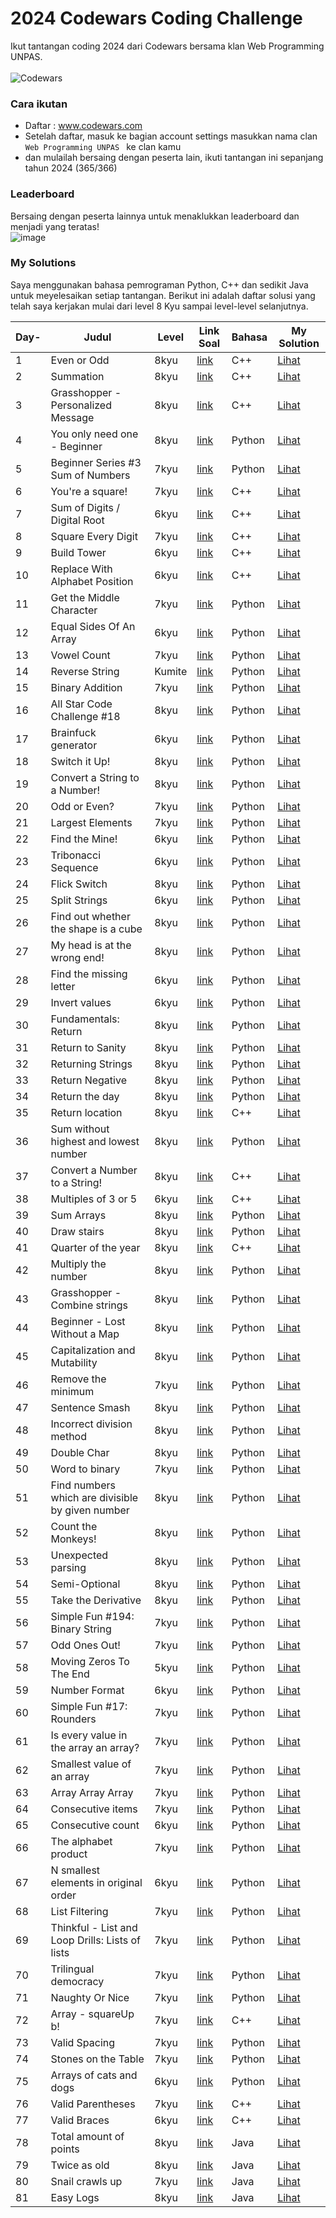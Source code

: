 # 2024 Codewars Coding Challenge

Ikut tantangan coding 2024 dari Codewars bersama klan Web Programming UNPAS. <br> <br>
![Codewars](https://github.r2v.ch/codewars?user=iambeno&stroke=%23BB432C)

### Cara ikutan

- Daftar : <a href="https://www.codewars.com/">www.codewars.com</a>
- Setelah daftar, masuk ke bagian account settings masukkan nama clan <code> Web Programming UNPAS </code> ke clan kamu
- dan mulailah bersaing dengan peserta lain, ikuti tantangan ini sepanjang tahun 2024 (365/366)

### Leaderboard

Bersaing dengan peserta lainnya untuk menaklukkan leaderboard dan menjadi yang teratas!<br>
![image](https://github.com/iambeno/2024-Codewars-Coding-Challenge/assets/132084722/be09838b-b57d-426e-81a9-c6806ce42318)

### My Solutions

Saya menggunakan bahasa pemrograman Python, C++ dan sedikit Java untuk meyelesaikan setiap tantangan. Berikut ini adalah daftar solusi yang telah saya kerjakan mulai dari level 8 Kyu sampai level-level selanjutnya.

| **Day-** | **Judul**                                        | **Level** | **Link Soal**                                                                                            | **Bahasa** | **My Solution**                                                                                                                                                         |
| -------- | ------------------------------------------------ | --------- | -------------------------------------------------------------------------------------------------------- | ---------- | ----------------------------------------------------------------------------------------------------------------------------------------------------------------------- |
| 1        | Even or Odd                                      | 8kyu      | <a href="https://www.codewars.com/kata/53da3dbb4a5168369a0000fe/train/cpp">link</a>                      | C++        | <a href="https://github.com/gbennnn/codewars-coding-challenge/blob/main/My%20Solutions/001_EvenOrOdd.cpp">Lihat</a>                                                     |
| 2        | Summation                                        | 8kyu      | <a href="https://www.codewars.com/kata/55d24f55d7dd296eb9000030/train/cpp">link</a>                      | C++        | <a href="https://github.com/gbennnn/codewars-coding-challenge/blob/main/My%20Solutions/002_Summation.cpp">Lihat</a>                                                     |
| 3        | Grasshopper - Personalized Message               | 8kyu      | <a href="https://www.codewars.com/kata/5772da22b89313a4d50012f7/train/cpp">link</a>                      | C++        | <a href="https://github.com/gbennnn/codewars-coding-challenge/blob/main/My%20Solutions/003_Personalized%20Message.cpp">Lihat</a>                                        |
| 4        | You only need one - Beginner                     | 8kyu      | <a href="https://www.codewars.com/kata/57cc975ed542d3148f00015b/train/python">link</a>                   | Python     | <a href="https://github.com/gbennnn/codewars-coding-challenge/blob/main/My%20Solutions/004_You%20only%20need%20one.py">Lihat</a>                                        |
| 5        | Beginner Series #3 Sum of Numbers                | 7kyu      | <a href="https://www.codewars.com/kata/55f2b110f61eb01779000053/train/python">link</a>                   | Python     | <a href="https://github.com/gbennnn/codewars-coding-challenge/blob/main/My%20Solutions/005_Sum%20of%20Numbers.py">Lihat</a>                                             |
| 6        | You're a square!                                 | 7kyu      | <a href="https://www.codewars.com/kata/54c27a33fb7da0db0100040e/train/cpp">link</a>                      | C++        | <a href="https://github.com/gbennnn/codewars-coding-challenge/blob/main/My%20Solutions/006_Square.cpp">Lihat</a>                                                        |
| 7        | Sum of Digits / Digital Root                     | 6kyu      | <a href="https://www.codewars.com/kata/541c8630095125aba6000c00/train/cpp">link</a>                      | C++        | <a href="https://github.com/gbennnn/codewars-coding-challenge/blob/main/My%20Solutions/007_Digital%20Root.cpp">Lihat</a>                                                |
| 8        | Square Every Digit                               | 7kyu      | <a href="https://www.codewars.com/kata/546e2562b03326a88e000020/train/cpp">link</a>                      | C++        | <a href="https://github.com/gbennnn/codewars-coding-challenge/blob/main/My%20Solutions/008_Square%20Every%20Digit.cpp">Lihat</a>                                        |
| 9        | Build Tower                                      | 6kyu      | <a href="https://www.codewars.com/kata/576757b1df89ecf5bd00073b/train/cpp">link</a>                      | C++        | <a href="https://github.com/gbennnn/codewars-coding-challenge/blob/main/My%20Solutions/009_Build%20Tower.cpp">Lihat</a>                                                 |
| 10       | Replace With Alphabet Position                   | 6kyu      | <a href="https://www.codewars.com/kata/546f922b54af40e1e90001da/train/cpp">link</a>                      | C++        | <a href="https://github.com/gbennnn/codewars-coding-challenge/blob/main/My%20Solutions/010_Replace%20Alphabet%20Position.cpp">Lihat</a>                                 |
| 11       | Get the Middle Character                         | 7kyu      | <a href="https://www.codewars.com/kata/56747fd5cb988479af000028/train/python">link</a>                   | Python     | <a href="https://github.com/gbennnn/codewars-coding-challenge/blob/main/My%20Solutions/011_Get%20the%20Middle%20Character.py">Lihat</a>                                 |
| 12       | Equal Sides Of An Array                          | 6kyu      | <a href="https://www.codewars.com/kata/5679aa472b8f57fb8c000047/train/python">link</a>                   | Python     | <a href="https://github.com/gbennnn/codewars-coding-challenge/blob/main/My%20Solutions/012_Equal%20Sides%20Of%20An%20Array.py">Lihat</a>                                |
| 13       | Vowel Count                                      | 7kyu      | <a href="https://www.codewars.com/kata/54ff3102c1bad923760001f3/train/python">link</a>                   | Python     | <a href="https://github.com/gbennnn/codewars-coding-challenge/blob/main/My%20Solutions/013_Vowel%20Count.py">Lihat</a>                                                  |
| 14       | Reverse String                                   | Kumite    | <a href="https://www.codewars.com/kumite/65c37d573817126686ff7bd9?sel=65c37d573817126686ff7bd9">link</a> | Python     | <a href="https://github.com/gbennnn/codewars-coding-challenge/blob/main/My%20Solutions/014_Reverse%20String.py">Lihat</a>                                               |
| 15       | Binary Addition                                  | 7kyu      | <a href="https://www.codewars.com/kata/551f37452ff852b7bd000139/train/python">link</a>                   | Python     | <a href="https://github.com/gbennnn/codewars-coding-challenge/blob/main/My%20Solutions/015_Binary%20Addition.py">Lihat</a>                                              |
| 16       | All Star Code Challenge #18                      | 8kyu      | <a href="https://www.codewars.com/kata/5865918c6b569962950002a1/train/python">link</a>                   | Python     | <a href="https://github.com/gbennnn/codewars-coding-challenge/blob/main/My%20Solutions/016_All%20Star%20Code%20Challenge%20%2318.py">Lihat</a>                          |
| 17       | Brainfuck generator                              | 6kyu      | <a href="https://www.codewars.com/kata/579e646353ba33cce2000093/train/python">link</a>                   | Python     | <a href="https://github.com/gbennnn/codewars-coding-challenge/blob/main/My%20Solutions/017_Brainfuck%20generator.py">Lihat</a>                                          |
| 18       | Switch it Up!                                    | 8kyu      | <a href="https://www.codewars.com/kata/5808dcb8f0ed42ae34000031/train/python">link</a>                   | Python     | <a href="https://github.com/gbennnn/codewars-coding-challenge/blob/main/My%20Solutions/018_Switch%20it%20Up!.py">Lihat</a>                                              |
| 19       | Convert a String to a Number!                    | 8kyu      | <a href="https://www.codewars.com/kata/544675c6f971f7399a000e79/train/python">link</a>                   | Python     | <a href="https://github.com/gbennnn/codewars-coding-challenge/blob/main/My%20Solutions/019_Convert%20a%20String%20to%20a%20Number!.py">Lihat</a>                        |
| 20       | Odd or Even?                                     | 7kyu      | <a href="https://www.codewars.com/kata/5949481f86420f59480000e7/train/python">link</a>                   | Python     | <a href="https://github.com/gbennnn/codewars-coding-challenge/blob/main/My%20Solutions/020_Even%20or%20Odd%20in%20Array.py">Lihat</a>                                   |
| 21       | Largest Elements                                 | 7kyu      | <a href="https://www.codewars.com/kata/53d32bea2f2a21f666000256/train/python">link</a>                   | Python     | <a href="https://github.com/gbennnn/codewars-coding-challenge/blob/main/My%20Solutions/021_Largest%20Element.py">Lihat</a>                                              |
| 22       | Find the Mine!                                   | 6kyu      | <a href="https://www.codewars.com/kata/528d9adf0e03778b9e00067e/train/python">link</a>                   | Python     | <a href="https://github.com/gbennnn/codewars-coding-challenge/blob/main/My%20Solutions/022_Find%20the%20Mine!.py">Lihat</a>                                             |
| 23       | Tribonacci Sequence                              | 6kyu      | <a href="https://www.codewars.com/kata/556deca17c58da83c00002db/train/python">link</a>                   | Python     | <a href="https://github.com/gbennnn/codewars-coding-challenge/blob/main/My%20Solutions/023_Tribonacci%20Sequence.py">Lihat</a>                                          |
| 24       | Flick Switch                                     | 8kyu      | <a href="https://www.codewars.com/kata/64fbfe2618692c2018ebbddb/train/python">link</a>                   | Python     | <a href="https://github.com/gbennnn/codewars-coding-challenge/blob/main/My%20Solutions/024_Flick%20Switch.py">Lihat</a>                                                 |
| 25       | Split Strings                                    | 6kyu      | <a href="https://www.codewars.com/kata/515de9ae9dcfc28eb6000001/train/python">link</a>                   | Python     | <a href="https://github.com/gbennnn/codewars-coding-challenge/blob/main/My%20Solutions/025_Split%20Strings.py">Lihat</a>                                                |
| 26       | Find out whether the shape is a cube             | 8kyu      | <a href="https://www.codewars.com/kata/58d248c7012397a81800005c/train/python">link</a>                   | Python     | <a href="https://github.com/gbennnn/codewars-coding-challenge/blob/main/My%20Solutions/026_Find%20out%20whether%20the%20shape%20is%20a%20cube.py">Lihat</a>             |
| 27       | My head is at the wrong end!                     | 8kyu      | <a href="https://www.codewars.com/kata/56f699cd9400f5b7d8000b55/train/python">link</a>                   | Python     | <a href="https://github.com/gbennnn/codewars-coding-challenge/blob/main/My%20Solutions/027_%20My%20head%20is%20at%20the%20wrong%20end!.py">Lihat</a>                    |
| 28       | Find the missing letter                          | 6kyu      | <a href="https://www.codewars.com/kata/5839edaa6754d6fec10000a2/train/python">link</a>                   | Python     | <a href="https://github.com/gbennnn/codewars-coding-challenge/blob/main/My%20Solutions/028_Find%20the%20missing%20letter.py">Lihat</a>                                  |
| 29       | Invert values                                    | 6kyu      | <a href="https://www.codewars.com/kata/5899dc03bc95b1bf1b0000ad/train/python">link</a>                   | Python     | <a href="https://github.com/gbennnn/codewars-coding-challenge/blob/main/My%20Solutions/029_Invert%20values.py">Lihat</a>                                                |
| 30       | Fundamentals: Return                             | 8kyu      | <a href="https://www.codewars.com/kata/55a5befdf16499bffb00007b/train/python">link</a>                   | Python     | <a href="https://github.com/gbennnn/codewars-coding-challenge/blob/main/My%20Solutions/030_Fundamentals%20Return.py">Lihat</a>                                          |
| 31       | Return to Sanity                                 | 8kyu      | <a href="https://www.codewars.com/kata/514a7ac1a33775cbb500001e/train/python">link</a>                   | Python     | <a href="https://github.com/gbennnn/codewars-coding-challenge/blob/main/My%20Solutions/031_Return%20to%20Sanity.py">Lihat</a>                                           |
| 32       | Returning Strings                                | 8kyu      | <a href="https://www.codewars.com/kata/55a70521798b14d4750000a4/train/python">link</a>                   | Python     | <a href="https://github.com/gbennnn/codewars-coding-challenge/blob/main/My%20Solutions/032_Returning%20Strings.py">Lihat</a>                                            |
| 33       | Return Negative                                  | 8kyu      | <a href="https://www.codewars.com/kata/55685cd7ad70877c23000102/train/python">link</a>                   | Python     | <a href="https://github.com/gbennnn/codewars-coding-challenge/blob/main/My%20Solutions/033_Return%20Negative.py">Lihat</a>                                              |
| 34       | Return the day                                   | 8kyu      | <a href="https://www.codewars.com/kata/59dd3ccdded72fc78b000b25/train/python">link</a>                   | Python     | <a href="https://github.com/gbennnn/codewars-coding-challenge/blob/main/My%20Solutions/034_Return%20the%20day.py">Lihat</a>                                             |
| 35       | Return location                                  | 8kyu      | <a href="https://www.codewars.com/kata/57f037927b45ef77b3000260/train/cpp">link</a>                      | C++        | <a href="https://github.com/gbennnn/codewars-coding-challenge/blob/main/My%20Solutions/035_Return_Location.cpp">Lihat</a>                                               |
| 36       | Sum without highest and lowest number            | 8kyu      | <a href="https://www.codewars.com/kata/576b93db1129fcf2200001e6/train/python">link</a>                   | Python     | <a href="https://github.com/gbennnn/codewars-coding-challenge/blob/main/My%20Solutions/036_Sum%20without%20highest%20and%20lowest%20number.py">Lihat</a>                |
| 37       | Convert a Number to a String!                    | 8kyu      | <a href="https://www.codewars.com/kata/5265326f5fda8eb1160004c8/train/cpp">link</a>                      | C++        | <a href="https://github.com/gbennnn/codewars-coding-challenge/blob/main/My%20Solutions/037_Convert_a_Number_to_a_String.cpp">Lihat</a>                                  |
| 38       | Multiples of 3 or 5                              | 6kyu      | <a href="https://www.codewars.com/kata/514b92a657cdc65150000006/train/cpp">link</a>                      | C++        | <a href="https://github.com/gbennnn/codewars-coding-challenge/blob/main/My%20Solutions/038_Multiples_of_3_or_5.cpp">Lihat</a>                                           |
| 39       | Sum Arrays                                       | 8kyu      | <a href="https://www.codewars.com/kata/53dc54212259ed3d4f00071c/train/python">link</a>                   | Python     | <a href="https://github.com/gbennnn/codewars-coding-challenge/blob/main/My%20Solutions/039_Sum%20Arrays.py">Lihat</a>                                                   |
| 40       | Draw stairs                                      | 8kyu      | <a href="https://www.codewars.com/kata/5b4e779c578c6a898e0005c5/train/python">link</a>                   | Python     | <a href="https://github.com/gbennnn/codewars-coding-challenge/blob/main/My%20Solutions/040_Draw%20stairs.py">Lihat</a>                                                  |
| 41       | Quarter of the year                              | 8kyu      | <a href="https://www.codewars.com/kata/5ce9c1000bab0b001134f5af/train/cpp">link</a>                      | C++        | <a href="https://github.com/gbennnn/codewars-coding-challenge/blob/main/My%20Solutions/041_Quarter_of_the_year.cpp">Lihat</a>                                           |
| 42       | Multiply the number                              | 8kyu      | <a href="https://www.codewars.com/kata/5708f682c69b48047b000e07/train/python">link</a>                   | Python     | <a href="https://github.com/gbennnn/codewars-coding-challenge/blob/main/My%20Solutions/042_Multiply%20the%20number.py">Lihat</a>                                        |
| 43       | Grasshopper - Combine strings                    | 8kyu      | <a href="https://www.codewars.com/kata/55f73f66d160f1f1db000059/train/python">link</a>                   | Python     | <a href="https://github.com/gbennnn/codewars-coding-challenge/blob/main/My%20Solutions/043_%20Grasshopper%20-%20Combine%20strings.py">Lihat</a>                         |
| 44       | Beginner - Lost Without a Map                    | 8kyu      | <a href="https://www.codewars.com/kata/57f781872e3d8ca2a000007e/train/python">link</a>                   | Python     | <a href="https://github.com/gbennnn/codewars-coding-challenge/blob/main/My%20Solutions/044_Beginner%20-%20Lost%20Without%20a%20Map.py">Lihat</a>                        |
| 45       | Capitalization and Mutability                    | 8kyu      | <a href="https://www.codewars.com/kata/595970246c9b8fa0a8000086/train/python">link</a>                   | Python     | <a href="https://github.com/gbennnn/codewars-coding-challenge/blob/main/My%20Solutions/045_Capitalization%20and%20Mutability.py">Lihat</a>                              |
| 46       | Remove the minimum                               | 7kyu      | <a href="https://www.codewars.com/kata/563cf89eb4747c5fb100001b/train/python">link</a>                   | Python     | <a href="https://github.com/gbennnn/codewars-coding-challenge/blob/main/My%20Solutions/046_Remove%20the%20minimum.py">Lihat</a>                                         |
| 47       | Sentence Smash                                   | 8kyu      | <a href="https://www.codewars.com/kata/53dc23c68a0c93699800041d/train/python">link</a>                   | Python     | <a href="https://github.com/gbennnn/codewars-coding-challenge/blob/main/My%20Solutions/047_Sentence%20Smash.py">Lihat</a>                                               |
| 48       | Incorrect division method                        | 8kyu      | <a href="https://www.codewars.com/kata/54d1c59aba326343c80000e7/train/python">link</a>                   | Python     | <a href="https://github.com/gbennnn/codewars-coding-challenge/blob/main/My%20Solutions/048_Incorrect%20division%20method.py">Lihat</a>                                  |
| 49       | Double Char                                      | 8kyu      | <a href="https://www.codewars.com/kata/56b1f01c247c01db92000076/train/python">link</a>                   | Python     | <a href="https://github.com/gbennnn/codewars-coding-challenge/blob/main/My%20Solutions/049_Double%20Char.py">Lihat</a>                                                  |
| 50       | Word to binary                                   | 7kyu      | <a href="https://www.codewars.com/kata/59859f435f5d18ede7000050/train/python">link</a>                   | Python     | <a href="https://github.com/gbennnn/codewars-coding-challenge/blob/main/My%20Solutions/050_Word%20to%20binary.py">Lihat</a>                                             |
| 51       | Find numbers which are divisible by given number | 8kyu      | <a href="https://www.codewars.com/kata/55edaba99da3a9c84000003b/train/python">link</a>                   | Python     | <a href="https://github.com/gbennnn/codewars-coding-challenge/blob/main/My%20Solutions/051_Find%20Number%20by%20Given%20Number.py">Lihat</a>                            |
| 52       | Count the Monkeys!                               | 8kyu      | <a href="https://www.codewars.com/kata/56f69d9f9400f508fb000ba7/train/python">link</a>                   | Python     | <a href="https://github.com/gbennnn/codewars-coding-challenge/blob/main/My%20Solutions/052_Count%20the%20Monkeys!.py">Lihat</a>                                         |
| 53       | Unexpected parsing                               | 8kyu      | <a href="https://www.codewars.com/kata/54fdaa4a50f167b5c000005f/train/python">link</a>                   | Python     | <a href="https://github.com/gbennnn/codewars-coding-challenge/blob/main/My%20Solutions/053_Unexpected%20parsing.py">Lihat</a>                                           |
| 54       | Semi-Optional                                    | 8kyu      | <a href="https://www.codewars.com/kata/521cd52e790405a74800032c/train/python">link</a>                   | Python     | <a href="https://github.com/gbennnn/codewars-coding-challenge/blob/main/My%20Solutions/054_Semi-Optional.py">Lihat</a>                                                  |
| 55       | Take the Derivative                              | 8kyu      | <a href="https://www.codewars.com/kata/5963c18ecb97be020b0000a2/train/python">link</a>                   | Python     | <a href="https://github.com/gbennnn/codewars-coding-challenge/blob/main/My%20Solutions/055_Take%20the%20Derivative.py">Lihat</a>                                        |
| 56       | Simple Fun #194: Binary String                   | 7kyu      | <a href="https://www.codewars.com/kata/58c218efd8d3cad11c0000ef/train/python">link</a>                   | Python     | <a href="https://github.com/gbennnn/codewars-coding-challenge/blob/main/My%20Solutions/056_Binary%20String.py">Lihat</a>                                                |
| 57       | Odd Ones Out!                                    | 7kyu      | <a href="https://www.codewars.com/kata/5d376cdc9bcee7001fcb84c0/train/python">link</a>                   | Python     | <a href="https://github.com/gbennnn/codewars-coding-challenge/blob/main/My%20Solutions/057_Odd%20Ones%20Out!.py">Lihat</a>                                              |
| 58       | Moving Zeros To The End                          | 5kyu      | <a href="https://www.codewars.com/kata/52597aa56021e91c93000cb0/train/python">link</a>                   | Python     | <a href="https://github.com/gbennnn/codewars-coding-challenge/blob/main/My%20Solutions/058_Moving%20Zeros%20To%20The%20End.py">Lihat</a>                                |
| 59       | Number Format                                    | 6kyu      | <a href="https://www.codewars.com/kata/565c4e1303a0a006d7000127/train/python">link</a>                   | Python     | <a href="https://github.com/gbennnn/codewars-coding-challenge/blob/main/My%20Solutions/059_Number%20Format.py">Lihat</a>                                                |
| 60       | Simple Fun #17: Rounders                         | 7kyu      | <a href="https://www.codewars.com/kata/58846d50f54f021d90000012/train/python">link</a>                   | Python     | <a href="https://github.com/gbennnn/codewars-coding-challenge/blob/main/My%20Solutions/060_Rounders.py">Lihat</a>                                                       |
| 61       | Is every value in the array an array?            | 7kyu      | <a href="https://www.codewars.com/kata/582c81d982a0a65424000201/train/python">link</a>                   | Python     | <a href="https://github.com/gbennnn/codewars-coding-challenge/blob/main/My%20Solutions/061_Is%20every%20value%20in%20the%20array%20an%20array.py">Lihat</a>             |
| 62       | Smallest value of an array                       | 7kyu      | <a href="https://www.codewars.com/kata/544a54fd18b8e06d240005c0/train/python">link</a>                   | Python     | <a href="https://github.com/gbennnn/codewars-coding-challenge/blob/main/My%20Solutions/062_Smallest%20value%20of%20an%20array.py">Lihat</a>                             |
| 63       | Array Array Array                                | 7kyu      | <a href="https://www.codewars.com/kata/57eb936de1051801d500008a/train/python">link</a>                   | Python     | <a href="https://github.com/gbennnn/codewars-coding-challenge/blob/main/My%20Solutions/063_Aray%20aray%20aray.py">Lihat</a>                                             |
| 64       | Consecutive items                                | 7kyu      | <a href="https://www.codewars.com/kata/5f6d533e1475f30001e47514/train/python">link</a>                   | Python     | <a href="https://github.com/gbennnn/codewars-coding-challenge/blob/main/My%20Solutions/064_Consecutive%20items.py">Lihat</a>                                            |
| 65       | Consecutive count                                | 6kyu      | <a href="https://www.codewars.com/kata/59c3e819d751df54e9000098/train/python">link</a>                   | Python     | <a href="https://github.com/gbennnn/codewars-coding-challenge/blob/main/My%20Solutions/065_Consecutive%20count.py">Lihat</a>                                            |
| 66       | The alphabet product                             | 7kyu      | <a href="https://www.codewars.com/kata/63b06ea0c9e1ce000f1e2407/train/python">link</a>                   | Python     | <a href="https://github.com/gbennnn/codewars-coding-challenge/blob/main/My%20Solutions/066_The%20alphabet%20product.py">Lihat</a>                                       |
| 67       | N smallest elements in original order            | 6kyu      | <a href="https://www.codewars.com/kata/5aec1ed7de4c7f3517000079/train/python">link</a>                   | Python     | <a href="https://github.com/gbennnn/codewars-coding-challenge/blob/main/My%20Solutions/067_N%20smallest%20elements%20in%20original%20order.py">Lihat</a>                |
| 68       | List Filtering                                   | 7kyu      | <a href="https://www.codewars.com/kata/53dbd5315a3c69eed20002dd/train/python">link</a>                   | Python     | <a href="https://github.com/gbennnn/codewars-coding-challenge/blob/main/My%20Solutions/068_List%20Filtering.py">Lihat</a>                                               |
| 69       | Thinkful - List and Loop Drills: Lists of lists  | 7kyu      | <a href="https://www.codewars.com/kata/586e1d458cb711f0a800033b/train/python">link</a>                   | Python     | <a href="https://github.com/gbennnn/codewars-coding-challenge/blob/main/My%20Solutions/069_Thinkful%20-%20List%20and%20Loop%20Drills%20Lists%20of%20lists.py">Lihat</a> |
| 70       | Trilingual democracy                             | 7kyu      | <a href="https://www.codewars.com/kata/62f17be8356b63006a9899dc/train/python">link</a>                   | Python     | <a href="https://github.com/gbennnn/codewars-coding-challenge/blob/main/My%20Solutions/070_Trilingual%20democracy.py">Lihat</a>                                         |
| 71       | Naughty Or Nice                                  | 7kyu      | <a href="https://www.codewars.com/kata/5662b14e0a1fb8320a00005c/train/python">link</a>                   | Python     | <a href="https://github.com/gbennnn/codewars-coding-challenge/blob/main/My%20Solutions/071_Naughty%20or%20Nice.py">Lihat</a>                                            |
| 72       | Array - squareUp b!                              | 7kyu      | <a href="https://www.codewars.com/kata/5a8bcd980025e99381000099/train/cpp">link</a>                      | C++        | <a href="https://github.com/gbennnn/codewars-coding-challenge/blob/working/My%20Solutions/072_Array-squareUp_b.cpp">Lihat</a>                                           |
| 73       | Valid Spacing                                    | 7kyu      | <a href="https://www.codewars.com/kata/5f77d62851f6bc0033616bd8/train/python">link</a>                   | Python     | <a href="https://github.com/gbennnn/codewars-coding-challenge/blob/working/My%20Solutions/073_Valid%20Spacing.py">Lihat</a>                                             |
| 74       | Stones on the Table                              | 7kyu      | <a href="https://www.codewars.com/kata/5f70e4cce10f9e0001c8995a/train/python">link</a>                   | Python     | <a href="https://github.com/gbennnn/codewars-coding-challenge/blob/working/My%20Solutions/074_Stones%20on%20the%20Table.py">Lihat</a>                                   |
| 75       | Arrays of cats and dogs                          | 6kyu      | <a href="https://www.codewars.com/kata/5a5f48f2880385daac00006c/train/python">link</a>                   | Python     | <a href="https://github.com/gbennnn/codewars-coding-challenge/blob/working/My%20Solutions/075_Arrays%20of%20cats%20and%20dogs.py">Lihat</a>                             |
| 76       | Valid Parentheses                                | 7kyu      | <a href="https://www.codewars.com/kata/6411b91a5e71b915d237332d/train/cpp">link</a>                      | C++        | <a href="https://github.com/gbennnn/codewars-coding-challenge/blob/working/My%20Solutions/076_Valid_Parentheses.cpp">Lihat</a>                                          |
| 77       | Valid Braces                                     | 6kyu      | <a href="https://www.codewars.com/kata/5277c8a221e209d3f6000b56/train/cpp">link</a>                      | C++        | <a href="https://github.com/gbennnn/codewars-coding-challenge/blob/working/My%20Solutions/077_Valid_Braces.cpp">Lihat</a>                                               |
| 78       | Total amount of points                           | 8kyu      | <a href="https://www.codewars.com/kata/5bb904724c47249b10000131/train/java">link</a>                     | Java       | <a href="https://github.com/gbennnn/codewars-coding-challenge/blob/working/My%20Solutions/078_Total%20Amount%20of%20Points/TotalPoints/src/TotalPoints.java">Lihat</a>  |
| 79       | Twice as old                                     | 8kyu      | <a href="https://www.codewars.com/kata/5b853229cfde412a470000d0/train/java">link</a>                     | Java       | <a href="https://github.com/gbennnn/codewars-coding-challenge/blob/working/My%20Solutions/079_Twice%20as%20old/src/TwiceAsOld.java">Lihat</a>                           |
| 80       | Snail crawls up                                  | 7kyu      | <a href="https://www.codewars.com/kata/5b93fecd8463745630001d05/train/java">link</a>                     | Java       | <a href="https://github.com/gbennnn/codewars-coding-challenge/blob/main/My%20Solutions/080_Snail%20crawls%20up/src/Kata.java">Lihat</a>                                 |
| 81       | Easy Logs                                        | 8kyu      | <a href="https://www.codewars.com/kata/5b68c7029756802aa2000176/train/java">link</a>                     | Java       | <a href="https://github.com/gbennnn/codewars-coding-challenge/blob/working/My%20Solutions/081_easy%20logs/src/EasyLogs.java">Lihat</a>                                  |
